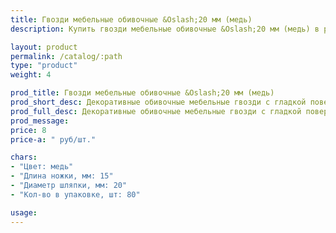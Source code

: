```yaml
---
title: Гвозди мебельные обивочные &Oslash;20 мм (медь)
description: Купить гвозди мебельные обивочные &Oslash;20 мм (медь) в розницу с доставкой по Москве.

layout: product
permalink: /catalog/:path
type: "product"
weight: 4

prod_title: Гвозди мебельные обивочные &Oslash;20 мм (медь)
prod_short_desc: Декоративные обивочные мебельные гвозди с гладкой поверхностью. Цвет - медь.
prod_full_desc: Декоративные обивочные мебельные гвозди с гладкой поверхностью. Цвет - медь.
prod_message:
price: 8
price-a: " руб/шт."

chars:
- "Цвет: медь"
- "Длина ножки, мм: 15"
- "Диаметр шляпки, мм: 20"
- "Кол-во в упаковке, шт: 80"

usage:
---
```


